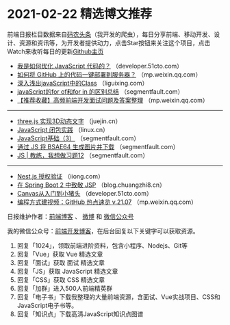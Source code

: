 # 2021-02-22 精选博文推荐

前端日报栏目数据来自[码农头条](https://toutiao.qdkfweb.cn/)（我开发的爬虫），每日分享前端、移动开发、设计、资源和资讯等，为开发者提供动力，点击Star按钮来关注这个项目，点击Watch来收听每日的更新[Github主页](https://github.com/kujian/frontendDaily)
* [我是如何优化 JavaScript 代码的？](https://developer.51cto.com/art/202102/646479.htm) （developer.51cto.com）
* [如何将 GitHub 上的代码一键部署到服务器？](https://mp.weixin.qq.com/s/DcrTMYV9InTIN5iSOXFvLg) （mp.weixin.qq.com）
* [深入浅出javaScript中的Class](http://liguixing.com/archives/1410) （liguixing.com）
* [javaScript的for of和for in 的区别总结](https://segmentfault.com/a/1190000039246090) （segmentfault.com）
* [【推荐收藏】高频前端开发面试问题及答案整理](https://mp.weixin.qq.com/s?__biz=MzA4Nzg0MDM5Nw==&mid=2247492537&idx=1&sn=aa430cbb17a9d4a927907d4abb39fad7) （mp.weixin.qq.com）

***
* [three.js 实现3D动态文字](https://juejin.cn/post/6931647184349691911) （juejin.cn）
* [JavaScript 闭包实践](https://linux.cn/article-13140-1.html) （linux.cn）
* [JavaScript基础（3）](https://segmentfault.com/a/1190000039245676) （segmentfault.com）
* [通过 JS 将 BSAE64 生成图片并下载](https://segmentfault.com/a/1190000039244787) （segmentfault.com）
* [JS | 教练，我想做习题12](https://segmentfault.com/a/1190000039244481) （segmentfault.com）

***
* [Nest.js 授权验证](https://iiong.com/nest-js-authorization-verification/) （iiong.com）
* [在 Spring Boot 2 中致敬 JSP](http://blog.chuangzhi8.cn/posts/11-spring-boot-2-with-jsp-view.html) （blog.chuangzhi8.cn）
* [Canvas从入门到小猪头](https://developer.51cto.com/art/202102/646492.htm) （developer.51cto.com）
* [编程方式建视频：GitHub 热点速览 v.21.07](https://mp.weixin.qq.com/s/AbqsrmpwC98PO1wOYODMGA) （mp.weixin.qq.com）

日报维护作者：[前端博客](https://qdkfweb.cn/) 、 [微博](http://weibo.com/kujian) 和 [微信公众号](https://open.weixin.qq.com/qr/code?username=caibaojian_com)

我的微信公众号：[前端开发博客](https://open.weixin.qq.com/qr/code?username=caibaojian_com)，在后台回复以下关键字可以获取资源。

1. 回复「1024」，领取前端进阶资料，包含小程序、Nodejs、Git等
2. 回复「Vue」获取 Vue 精选文章
3. 回复「面试」获取 面试 精选文章
4. 回复「JS」获取 JavaScript 精选文章
5. 回复「CSS」获取 CSS 精选文章
6. 回复「加群」进入500人前端精英群
7. 回复「电子书」下载我整理的大量前端资源，含面试、Vue实战项目、CSS和JavaScript电子书等。
8. 回复「知识点」下载高清JavaScript知识点图谱
